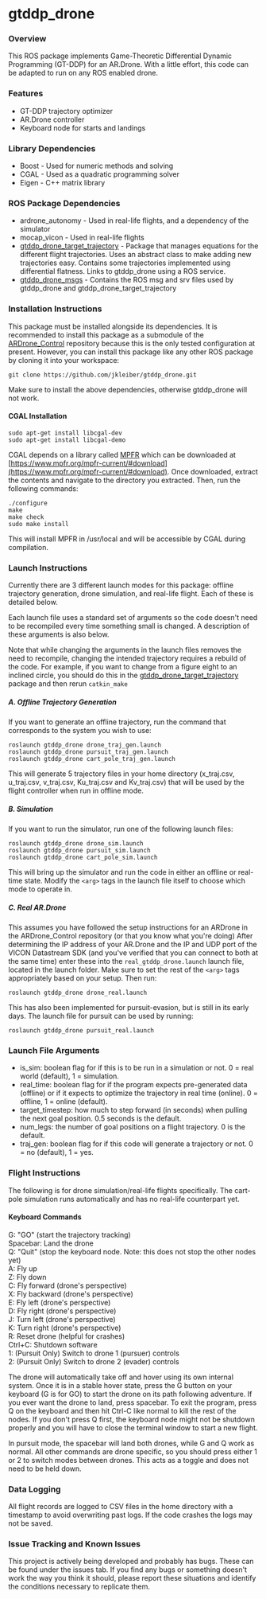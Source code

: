 # gtddp_drone

### Overview
This ROS package implements Game-Theoretic Differential Dynamic Programming (GT-DDP) for an AR.Drone. With a little effort, this code can be adapted to run on any ROS enabled drone.

### Features
* GT-DDP trajectory optimizer
* AR.Drone controller
* Keyboard node for starts and landings

### Library Dependencies
* Boost - Used for numeric methods and solving
* CGAL - Used as a quadratic programming solver
* Eigen - C++ matrix library

### ROS Package Dependencies
* ardrone_autonomy - Used in real-life flights, and a dependency of the simulator
* mocap_vicon - Used in real-life flights
* [gtddp_drone_target_trajectory](https://github.com/jkleiber/gtddp_drone_target_trajectory/tree/master) - Package that manages equations for the different flight trajectories. Uses an abstract class to make adding new trajectories easy. Contains some trajectories implemented using differential flatness. Links to gtddp_drone using a ROS service.
* [gtddp_drone_msgs](https://github.com/jkleiber/gtddp_drone_msgs/tree/master) - Contains the ROS msg and srv files used by gtddp_drone and gtddp_drone_target_trajectory

### Installation Instructions
This package must be installed alongside its dependencies. It is recommended to install this package as a submodule of the [ARDrone_Control](https://github.com/jkleiber/ARDrone_Control) repository because this is the only tested configuration at present.
However, you can install this package like any other ROS package by cloning it into your workspace:
```
git clone https://github.com/jkleiber/gtddp_drone.git
```
Make sure to install the above dependencies, otherwise gtddp_drone will not work.

#### CGAL Installation
```
sudo apt-get install libcgal-dev
sudo apt-get install libcgal-demo
```

CGAL depends on a library called [MPFR](https://www.mpfr.org/) which can be downloaded at [https://www.mpfr.org/mpfr-current/#download](https://www.mpfr.org/mpfr-current/#download). Once downloaded, extract the contents and navigate to the directory you extracted. Then, run the following commands:
```
./configure
make
make check
sudo make install
```

This will install MPFR in /usr/local and will be accessible by CGAL during compilation.

### Launch Instructions
Currently there are 3 different launch modes for this package: offline trajectory generation, drone simulation, and real-life flight. Each of these is detailed below.

Each launch file uses a standard set of arguments so the code doesn't need to be recompiled every time something small is changed. A description of these arguments is also below.

Note that while changing the arguments in the launch files removes the need to recompile, changing the intended trajectory requires a rebuild of the code. For example, if you want to change from a figure eight to an inclined circle, you should do this in the [gtddp_drone_target_trajectory](https://github.com/jkleiber/gtddp_drone_target_trajectory/tree/master) package and then rerun `catkin_make`

##### A. Offline Trajectory Generation
If you want to generate an offline trajectory, run the command that corresponds to the system you wish to use:
```
roslaunch gtddp_drone drone_traj_gen.launch
roslaunch gtddp_drone pursuit_traj_gen.launch
roslaunch gtddp_drone cart_pole_traj_gen.launch
```
This will generate 5 trajectory files in your home directory (x_traj.csv, u_traj.csv, v_traj.csv, Ku_traj.csv and Kv_traj.csv) that will be used by the flight controller when run in offline mode.

##### B. Simulation
If you want to run the simulator, run one of the following launch files:
```
roslaunch gtddp_drone drone_sim.launch
roslaunch gtddp_drone pursuit_sim.launch
roslaunch gtddp_drone cart_pole_sim.launch
```
This will bring up the simulator and run the code in either an offline or real-time state. Modify the `<arg>` tags in the launch file itself to choose which mode to operate in.

##### C. Real AR.Drone
This assumes you have followed the setup instructions for an ARDrone in the ARDrone_Control repository (or that you know what you're doing)
After determining the IP address of your AR.Drone and the IP and UDP port of the VICON Datastream SDK (and you've verified that you can connect to both at the same time) enter these into the `real_gtddp_drone.launch` launch file, located in the launch folder.
Make sure to set the rest of the `<arg>` tags appropriately based on your setup. Then run:
```
roslaunch gtddp_drone drone_real.launch
```
This has also been implemented for pursuit-evasion, but is still in its early days. The launch file for pursuit can be used by running:
```
roslaunch gtddp_drone pursuit_real.launch
```

### Launch File Arguments
* is_sim: boolean flag for if this is to be run in a simulation or not. 0 = real world (default), 1 = simulation.
* real_time: boolean flag for if the program expects pre-generated data (offline) or if it expects to optimize the trajectory in real time (online). 0 = offline, 1 = online (default).
* target_timestep: how much to step forward (in seconds) when pulling the next goal position. 0.5 seconds is the default.
* num_legs: the number of goal positions on a flight trajectory. 0 is the default.
* traj_gen: boolean flag for if this code will generate a trajectory or not. 0 = no (default), 1 = yes.

### Flight Instructions
The following is for drone simulation/real-life flights specifically. The cart-pole simulation runs automatically and has no real-life counterpart yet.

#### Keyboard Commands
G: "GO" (start the trajectory tracking)   
Spacebar: Land the drone   
Q: "Quit" (stop the keyboard node. Note: this does not stop the other nodes yet)   
A: Fly up   
Z: Fly down   
C: Fly forward (drone's perspective)   
X: Fly backward (drone's perspective)   
E: Fly left (drone's perspective)   
D: Fly right (drone's perspective)   
J: Turn left (drone's perspective)  
K: Turn right (drone's perspective)  
R: Reset drone (helpful for crashes)   
Ctrl+C: Shutdown software   
1: (Pursuit Only) Switch to drone 1 (pursuer) controls   
2: (Pursuit Only) Switch to drone 2 (evader) controls   

The drone will automatically take off and hover using its own internal system. Once it is in a stable hover state, press the G button on your keyboard (G is for GO) to start the drone on its path following adventure. If you ever want the drone to land, press spacebar.
To exit the program, press Q on the keyboard and then hit Ctrl-C like normal to kill the rest of the nodes. If you don't press Q first, the keyboard node might not be shutdown properly and you will have to close the terminal window to start a new flight.  
  
In pursuit mode, the spacebar will land both drones, while G and Q work as normal. All other commands are drone specific, so you should press either 1 or 2 to switch modes between drones. This acts as a toggle and does not need to be held down.

### Data Logging
All flight records are logged to CSV files in the home directory with a timestamp to avoid overwriting past logs. If the code crashes the logs may not be saved.

### Issue Tracking and Known Issues
This project is actively being developed and probably has bugs. These can be found under the issues tab. If you find any bugs or something doesn't work the way you think it should, please report these situations and identify the conditions necessary to replicate them.
